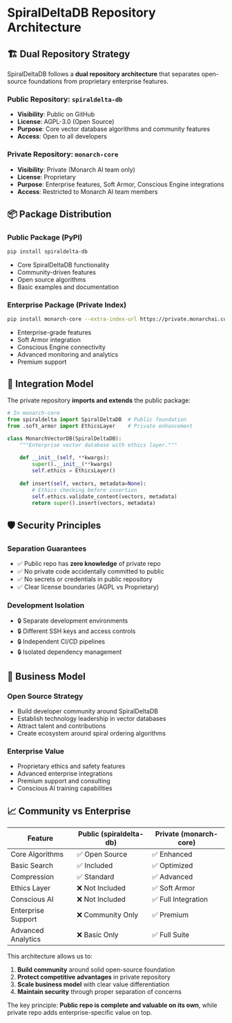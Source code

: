 # SpiralDeltaDB Repository Architecture

## 🏗️ **Dual Repository Strategy**

SpiralDeltaDB follows a **dual repository architecture** that separates open-source foundations from proprietary enterprise features.

### **Public Repository: `spiraldelta-db`**
- **Visibility**: Public on GitHub
- **License**: AGPL-3.0 (Open Source)
- **Purpose**: Core vector database algorithms and community features
- **Access**: Open to all developers

### **Private Repository: `monarch-core`** 
- **Visibility**: Private (Monarch AI team only)
- **License**: Proprietary
- **Purpose**: Enterprise features, Soft Armor, Conscious Engine integrations
- **Access**: Restricted to Monarch AI team members

## 📦 **Package Distribution**

### **Public Package (PyPI)**
```bash
pip install spiraldelta-db
```
- Core SpiralDeltaDB functionality
- Community-driven features
- Open source algorithms
- Basic examples and documentation

### **Enterprise Package (Private Index)**
```bash
pip install monarch-core --extra-index-url https://private.monarchai.com/pypi
```
- Enterprise-grade features
- Soft Armor integration
- Conscious Engine connectivity
- Advanced monitoring and analytics
- Premium support

## 🔄 **Integration Model**

The private repository **imports and extends** the public package:

```python
# In monarch-core
from spiraldelta import SpiralDeltaDB  # Public foundation
from .soft_armor import EthicsLayer    # Private enhancement

class MonarchVectorDB(SpiralDeltaDB):
    """Enterprise vector database with ethics layer."""
    
    def __init__(self, **kwargs):
        super().__init__(**kwargs)
        self.ethics = EthicsLayer()
        
    def insert(self, vectors, metadata=None):
        # Ethics checking before insertion
        self.ethics.validate_content(vectors, metadata)
        return super().insert(vectors, metadata)
```

## 🛡️ **Security Principles**

### **Separation Guarantees**
- ✅ Public repo has **zero knowledge** of private repo
- ✅ No private code accidentally committed to public
- ✅ No secrets or credentials in public repository
- ✅ Clear license boundaries (AGPL vs Proprietary)

### **Development Isolation**
- 🔒 Separate development environments
- 🔒 Different SSH keys and access controls
- 🔒 Independent CI/CD pipelines
- 🔒 Isolated dependency management

## 🎯 **Business Model**

### **Open Source Strategy**
- Build developer community around SpiralDeltaDB
- Establish technology leadership in vector databases
- Attract talent and contributions
- Create ecosystem around spiral ordering algorithms

### **Enterprise Value**
- Proprietary ethics and safety features
- Advanced enterprise integrations
- Premium support and consulting
- Conscious AI training capabilities

## 📈 **Community vs Enterprise**

| Feature | Public (spiraldelta-db) | Private (monarch-core) |
|---------|------------------------|------------------------|
| Core Algorithms | ✅ Open Source | ✅ Enhanced |
| Basic Search | ✅ Included | ✅ Optimized |
| Compression | ✅ Standard | ✅ Advanced |
| Ethics Layer | ❌ Not Included | ✅ Soft Armor |
| Conscious AI | ❌ Not Included | ✅ Full Integration |
| Enterprise Support | ❌ Community Only | ✅ Premium |
| Advanced Analytics | ❌ Basic Only | ✅ Full Suite |

This architecture allows us to:
1. **Build community** around solid open-source foundation
2. **Protect competitive advantages** in private repository
3. **Scale business model** with clear value differentiation
4. **Maintain security** through proper separation of concerns

The key principle: **Public repo is complete and valuable on its own**, while private repo adds enterprise-specific value on top.
